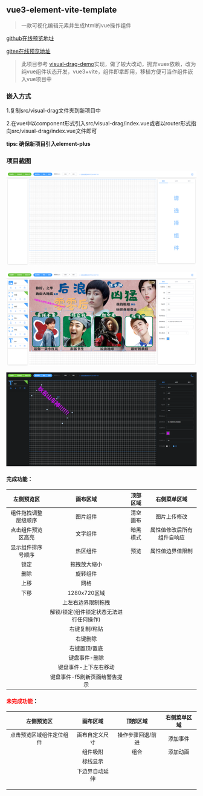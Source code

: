 ## **vue3-element-vite-template**

> 一款可视化编辑元素并生成html的vue操作组件

[github在线预览地址](https://maxfengyan.github.io/vue3-admin-template-vite/#/)

[gitee在线预览地址](https://maxfengyan.github.io/vue3-admin-template-vite/#/)

> 此项目参考 [visual-drag-demo](https://github.com/woai3c/visual-drag-demo)实现，做了较大改动，抛弃vuex依赖，改为纯vue组件状态开发，vue3+vite，组件即拿即用，移植方便可当作组件嵌入vue项目中

### 嵌入方式

1.复制src/visual-drag文件夹到新项目中

2.在vue中以component形式引入src/visual-drag/index.vue或者以router形式指向src/visual-drag/index.vue文件即可

**tips: 确保新项目引入element-plus**

### 项目截图

![正常模式](./markImg/1.png)

![正常模式](./markImg/2.png)

![正常模式](./markImg/3.png)

#### 完成功能：

|      左侧预览区      | 画布区域 | 顶部区域 | 右侧菜单区域 |
| :------------------: | :------: | :------: | :----------: |
| 组件拖拽调整层级顺序 |  图片组件         | 清空画布 | 图片上传修改 |
|  点击组件预览区高亮  |  文字组件         | 暗黑模式 | 属性值修改后所有组件自响应 |
|  显示组件排序号顺序  |  热区组件         | 预览 | 属性值边界值限制 |
| 锁定 |  拖拽放大缩小      |         |              |
| 删除 |  旋转组件         |          |              |
| 上移 |  网格             |          |              |
| 下移 |  1280x720区域     |          |              |
|                   |  上左右边界限制拖拽  |          |              |
| | 解锁/锁定(组件锁定状态无法进行任何操作) | | |
| | 右键复制/粘贴 | | |
| | 右键删除 | | |
| | 右键置顶/置底 | | |
| | 键盘事件-删除 | | |
| | 键盘事件-上下左右移动 | | |
| | 键盘事件-f5刷新页面给警告提示 |          | |


#### <font color=red>未完成功能</font>：
|      左侧预览区      | 画布区域 | 顶部区域 | 右侧菜单区域 |
| :------------------: | :------: | :------: | :----------: |
| 点击预览区域组件定位组件 |  画布自定义尺寸  | 操作步骤回退/前进 | 添加事件 |
|    |  组件吸附   | 组合 | 添加动画 |
|    |  标线显示     |  |  |
|                |  下边界自动延伸    |  |  |
|                |    |  |              |
|                   |    |  |              |
| |  |  | |
